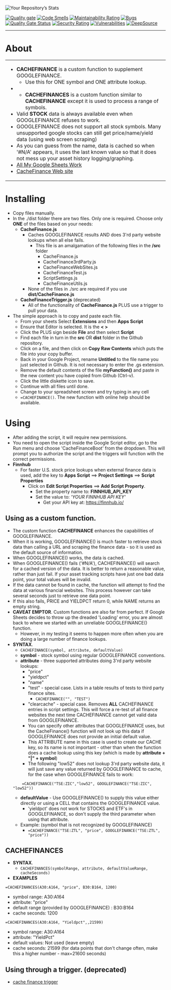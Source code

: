 ![Your Repository’s Stats](https://github-readme-stats.vercel.app/api?username=demmings&show_icons=true)

[![Quality gate](https://sonarcloud.io/api/project_badges/quality_gate?project=demmings_cachefinance)](https://sonarcloud.io/summary/new_code?id=demmings_cachefinance)
[![Code Smells](https://sonarcloud.io/api/project_badges/measure?project=demmings_cachefinance&metric=code_smells)](https://sonarcloud.io/summary/new_code?id=demmings_cachefinance)
[![Maintainability Rating](https://sonarcloud.io/api/project_badges/measure?project=demmings_cachefinance&metric=sqale_rating)](https://sonarcloud.io/summary/new_code?id=demmings_cachefinance)
[![Bugs](https://sonarcloud.io/api/project_badges/measure?project=demmings_cachefinance&metric=bugs)](https://sonarcloud.io/summary/new_code?id=demmings_cachefinance)
[![Quality Gate Status](https://sonarcloud.io/api/project_badges/measure?project=demmings_cachefinance&metric=alert_status)](https://sonarcloud.io/summary/new_code?id=demmings_cachefinance)
[![Security Rating](https://sonarcloud.io/api/project_badges/measure?project=demmings_cachefinance&metric=security_rating)](https://sonarcloud.io/summary/new_code?id=demmings_cachefinance)
[![Vulnerabilities](https://sonarcloud.io/api/project_badges/measure?project=demmings_cachefinance&metric=vulnerabilities)](https://sonarcloud.io/summary/new_code?id=demmings_cachefinance)
[![DeepSource](https://deepsource.io/gh/demmings/cachefinance.svg/?label=active+issues&show_trend=true&token=uIplDc6IW1XQfmDks0l97l4C)](https://deepsource.io/gh/demmings/cachefinance/?ref=repository-badge)


---

# About

<table>
<tr>
<td>

* **CACHEFINANCE** is a custom function to supplement GOOGLEFINANCE.
  * Use this for ONE symbol and ONE attribute lookup.
* * **CACHEFINANCES** is a custom function similar to **CACHEFINANCE** except it is used to process a range of symbols.
* Valid **STOCK** data is always available even when GOOGLEFINANCE refuses to work.
* GOOGLEFINANCE does not support all stock symbols.  Many unsupported google stocks can still get price/name/yield data (using web screen scraping)
* As you can guess from the name, data is cached so when '#N/A' appears, it uses the last known value so that it does not mess up your asset history logging/graphing.
* [All My Google Sheets Work](https://demmings.github.io/index.html)
* [CacheFinance Web site](https://demmings.github.io/notes/cachefinance.html)
    
</td>
</tr>
</table>

# Installing

* Copy files manually.
* In the ./dist folder there are two files.  Only one is required.  Choose only **ONE** of the files based on your needs:
    * **CacheFinance.js**  
      * Caches GOOGLEFINANCE results AND does 3'rd party website lookups when all else fails.
        * This file is an amalgamation of the following files in the **/src** folder
          * CacheFinance.js
          * CacheFinance3rdParty.js
          * CacheFinanceWebSites.js
          * CacheFinanceTest.js
          * ScriptSettings.js
          * CacheFinanceUtils.js
      * None of the files in ./src are required if you use **dist/CacheFinance.js**
    * **CacheFinanceTrigger.js** (deprecated)
      * All of the functionality of **CacheFinance.js**  PLUS  use a trigger to pull your data.
* The simple approach is to copy and paste each file.
    * From your sheets Select **Extensions** and then **Apps Script**
    * Ensure that Editor is selected.  It is the **< >**
    * Click the PLUS sign beside **File** and then select **Script**
    * Find each file in turn in the **src** OR **dist** folder in the Github repository.
    * Click on a file, and then click on **Copy Raw Contents** which puts the file into your copy buffer.
    * Back in your Google Project, rename **Untitled** to the file name you just selected in Github.  It is not necessary to enter the .gs extension.
    * Remove the default contents of the file **myFunction()** and paste in the new content you have copied from Github (Ctrl-v).
    * Click the little diskette icon to save.
    * Continue with all files until done.
    * Change to your spreadsheet screen and try typing in any cell
    * ```=CACHEFINANCE()```.  The new function with online help should be available.


# Using
* After adding the script, it will require new permissions.
* You need to open the script inside the Google Script editor, go to the Run menu and choose 'CacheFinanceBoot' from the dropdown. This will prompt you to authorize the script and the triggers will function with the correct permissions.
* **Finnhub** 
  * For faster U.S. stock price lookups when external finance data is used, add the key to **Apps Script** ==> **Project Settings** ==> **Script Properties**
    * Click on **Edit Script Properties** ==> **Add Script Property**.  
      * Set the property name to:  **FINNHUB_API_KEY**
      * Set the value to:  *'YOUR FINNHUB API KEY'*
        * Get your API key at:  https://finnhub.io/

## Using as a custom function.
* The custom function **CACHEFINANCE** enhances the capabilities of GOOGLEFINANCE.
* When it is working, GOOGLEFINANCE() is much faster to retrieve stock data than calling a URL and scraping the finance data - so it is used as the default source of information.
* When GOOGLEFINANCE() works, the data is cached.
* When GOOGLEFINANCE() fails ('#N/A'), CACHEFINANCE() will search for a cached version of the data.  It is better to return a reasonable value, rather than just fail.  If your asset tracking scripts have just one bad data point, your total values will be invalid.
* If the data cannot be found in cache, the function will attempt to find the data at various financial websites.  This process however can take several seconds just to retrieve one data point.
* If this also fails, PRICE and YIELDPCT return 0, while NAME returns an empty string.
* **CAVEAT EMPTOR**.  Custom functions are also far from perfect.  If Google Sheets decides to throw up the dreaded 'Loading' error, you are almost back to where we started with an unreliable GOOGLEFINANCE() function.
     * However, in my testing it seems to happen more often when you are doing a large number of finance lookups. 
* **SYNTAX**.
    *  ```CACHEFINANCE(symbol, attribute, defaultValue)```
    * **symbol** - stock symbol using regular GOOGLEFINANCE conventions.
    * **attribute** - three supported attributes doing 3'rd party website lookups:  
       * "price" 
       * "yieldpct"
       * "name"
       * "test" -  special case.  Lists in a table results of tests to third party finance sites.
         * ```CACHEFINANCE("", "TEST")```
       * "clearcache" - special case.  Removes **ALL** CACHEFINANCE entries in script settings.  This will force a re-test of all finance websites the next time CACHEFINANCE cannot get valid data from GOOGLEFINANCE.
      * You can specify other attributes that GOOGLEFINANCE uses, but the CacheFinance() function will not look up this data if GOOGLEFINANCE does not provide an initial default value.
      * This ATTRIBUTE name in this case is used to create our CACHE key, so its name is not important - other than when the function does a cache lookup using this key (which is made by **attribute + "|" + symbol**)
      * The following "low52" does not lookup 3'rd party website data, it will just save any value returned by GOOGLEFINANCE to cache, for the case when GOOGLEFINANCE fails to work:
    ```
        =CACHEFINANCE("TSE:ZIC","low52", GOOGLEFINANCE("TSE:ZIC", "low52"))
    ```
    * **defaultValue** - Use GOOGLEFINANCE() to supply this value either directly or using a CELL that contains the GOOGLEFINANCE value.
      * 'yieldpct' does not work for STOCKS and ETF's in GOOGLEFINANCE, so don't supply the third parameter when using that attribute.
    * Example: (symbol that is not recognized by GOOGLEFINANCE)
        *  ```=CACHEFINANCE("TSE:ZTL", "price", GOOGLEFINANCE("TSE:ZTL", "price"))```

## CACHEFINANCES
* **SYNTAX**.
    *  ```CACHEFINANCES(symbolRange, attribute, defaultValueRange, cacheSeconds)```
* **EXAMPLES**
```
=CACHEFINANCES(A30:A164, "price", B30:B164, 1200)
```
  * symbol range:  A30:A164
  * attribute:     "price"
  * default range (provided by GOOGLEFINANCE) : B30:B164
  * cache seconds: 1200  

```
=CACHEFINANCES(A30:A164, "Yieldpct",,21599)
```
  * symbol range:  A30:A164
  * attribute:     "YieldPct"
  * default values: Not used (leave empty)
  * cache seconds:  21599  (for data points that don't change often, make this a higher number - max=21600 seconds)


## Using through a trigger. (deprecated)
* [cache finance trigger](CacheFinanceTrigger.md)
